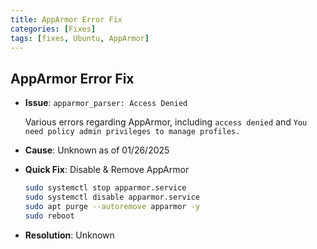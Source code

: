 ```yaml
---
title: AppArmor Error Fix
categories: [Fixes]
tags: [fixes, Ubuntu, AppArmor]
---
```


## AppArmor Error Fix

- **Issue**: `apparmor_parser: Access Denied`
  
  Various errors regarding AppArmor, including `access denied` and `You need policy admin privileges to manage profiles.`

- **Cause**: Unknown as of 01/26/2025

- **Quick Fix**: Disable & Remove AppArmor
   ```bash
   sudo systemctl stop apparmor.service
   sudo systemctl disable apparmor.service
   sudo apt purge --autoremove apparmor -y
   sudo reboot
   ```

- **Resolution**: Unknown
